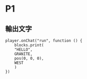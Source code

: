 # P1
## 輸出文字

```template
player.onChat("run", function () {
    blocks.print(
    "HELLO",
    GRANITE,
    pos(0, 0, 0),
    WEST
    )
})
```